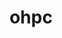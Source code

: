 ---
permalink: /engineering/projects/ohpc/
project_link_name: ohpc
project_maintainers: ''
project_stats: 'true'
project_url: https://github.com/openhpc/ohpc/
title: ohpc
display: false
---